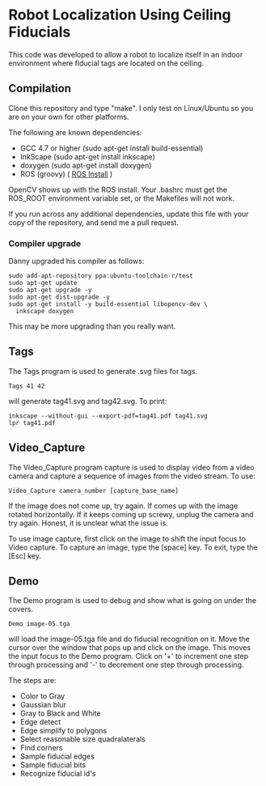 # Robot Localization Using Ceiling Fiducials

This code was developed to allow a robot to localize
itself in an indoor environment where fiducial tags
are located on the ceiling.

## Compilation

Clone this repository and type "make".  I only test on Linux/Ubuntu
so you are on your own for other platforms.

The following are known dependencies:

* GCC 4.7 or higher (sudo apt-get install build-essential)
* InkScape (sudo apt-get install inkscape)
* doxygen (sudo apt-get install doxygen)
* ROS (groovy) ( [ROS Install](http://wiki.ros.org/groovy/Installation/Ubuntu) )

OpenCV shows up with the ROS install.  Your .bashrc must get
the ROS_ROOT environment variable set, or the Makefiles will
not work.

If you run across any additional dependencies, update this file
with your copy of the repository, and send me a pull request.

### Compiler upgrade

Danny upgraded his compiler as follows:

    sudo add-apt-repository ppa:ubuntu-toolchain-r/test
    sudo apt-get update
    sudo apt-get upgrade -y
    sudo apt-get dist-upgrade -y
    sudo apt-get install -y build-essential libopencv-dev \
      inkscape doxygen

This may be more upgrading than you really want.

## Tags

The Tags program is used to generate .svg files for tags.

    Tags 41 42

will generate tag41.svg and tag42.svg.  To print:

    inkscape --without-gui --export-pdf=tag41.pdf tag41.svg
    lpr tag41.pdf

## Video_Capture

The Video_Capture program capture is used to display video from
a video camera and capture a sequence of images from the video
stream.  To use:

    Video_Capture camera_number [capture_base_name]

If the image does not come up, try again.  If comes up with
the image rotated horizontally.  If it keeps coming up screwy,
unplug the camera and try again.  Honest, it is unclear what
the issue is.

To use image capture, first click on the image to shift the
input focus to Video capture.  To capture an image, type the
[space] key.  To exit, type the [Esc] key.

## Demo

The Demo program is used to debug and show what is going
on under the covers.

    Demo image-05.tga

will load the image-05.tga file and do fiducial recognition
on it.  Move the cursor over the window that pops up and
click on the image.  This moves the input focus to the Demo
program.  Click on '+' to increment one step through processing
and '-' to decrement one step through processing.

The steps are:

* Color to Gray
* Gaussian blur
* Gray to Black and White
* Edge detect
* Edge simplify to polygons
* Select reasonable size quadralaterals
* Find corners
* Sample fiducial edges
* Sample fiducial bits
* Recognize fiducial id's

